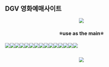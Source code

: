 <h2>DGV 영화예매사이트</h2>


<p align="center">
  <img src="https://capsule-render.vercel.app/api?type=Rounded&color=auto&height=300&section=header&text=DGV&fontSize=90"/>
</p>


<h3 align="center">⭐use as the  main⭐</h3>

<div style="display:flex;" align="center">
  <img src="https://img.shields.io/badge/Java-007396?style=flat-square&logo=Java&logoColor=white" /> 
  <img src="https://img.shields.io/badge/JavaScript-F7DF1E?style=flat-square&logo=JavaScript&logoColor=white" /> 
  <img src="https://img.shields.io/badge/CSS-1572B6?style=flat-square&logo=CSS3&logoColor=white" />
  <img src="https://img.shields.io/badge/jQuery-0769AD?style=flat-square&logo=jQuery&logoColor=white" /> 
  <img src="https://img.shields.io/badge/AmazonAWS-232F3E?style=flat-square&logo=AmazonAWS&logoColor=white" /> 
  <img src="https://img.shields.io/badge/AmazonS3-569A31?style=flat-square&logo=AmazonS3&logoColor=white" /> 
  <img src="https://img.shields.io/badge/EclipseIDE-2C2255?style=flat-square&logo=EclipseIDE&logoColor=white" />
  <img src="https://img.shields.io/badge/Lodash-3492FF?style=flat-square&logo=Lodash&logoColor=white" />
  <img src="https://img.shields.io/badge/Adobe Photoshop-31A8FF?style=flat-square&logo=Adobe Photoshop&logoColor=white" />
  <img src="https://img.shields.io/badge/Bootstrap-7952B3?style=flat-square&logo=Bootstrap&logoColor=white" />
  <img src="https://img.shields.io/badge/Spring-6DB33F?style=flat-square&logo=Spring&logoColor=white" />
  <img src="https://img.shields.io/badge/PostgreSQL-4169E1?style=flat-square&logo=PostgreSQL&logoColor=white" />
  <img src="https://img.shields.io/badge/Git-F05032?style=flat-square&logo=Git&logoColor=white" />
  <img src="https://img.shields.io/badge/GitHub-181717?style=flat-square&logo=GitHub&logoColor=white" />
  <img src="https://img.shields.io/badge/gitignore.io-204ECF?style=flat-square&logo=gitignore.io&logoColor=white" />
</div>
<br>
<p align="center">
  <img src="https://hits.seeyoufarm.com/api/count/incr/badge.svg?url=https%3A%2F%2Fgithub.com%2FOH-Hyun-ji%2Fdgv%2Fhit-counter&count_bg=%23DFCB00&title_bg=%23DFCB00&icon=aerlingus.svg&icon_color=%2340FF01&title=hits&edge_flat=false" />
</p>
